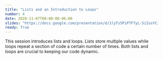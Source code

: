 ```yaml
---
title: "Lists and an Introduction to Loops"
number: 4
date: 2020-11-07T00:00:00-06:00
slides: "https://docs.google.com/presentation/d/1lyTs5PiP7F7yL-5iIosYCirKeW2qlAzrN5b0D69KLZ8/edit?usp=sharing"
ready: True
---
```


This session introduces lists and loops. Lists store multiple values while loops repeat a section of code a certain number of times. Both lists and loops are crucial to keeping our code dynamic.